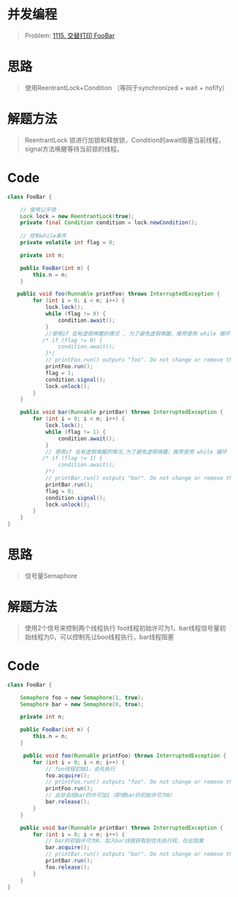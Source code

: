 # 并发编程

> Problem: [1115. 交替打印 FooBar](https://leetcode.cn/problems/print-foobar-alternately/description/) 
 
# 思路

> 使用ReentrantLock+Condition （等同于synchronized + wait + nofify）

# 解题方法
> ReentrantLock 锁进行加锁和释放锁，Condition的await阻塞当前线程，signal方法唤醒等待当前锁的线程。

# Code
```Java []
class FooBar {

    // 使用公平锁
    Lock lock = new ReentrantLock(true);
    private final Condition condition = lock.newCondition();
    
    // 控制while条件
    private volatile int flag = 0;

    private int n;

    public FooBar(int n) {
        this.n = n;
    }

   public void foo(Runnable printFoo) throws InterruptedException {
        for (int i = 0; i < n; i++) {
            lock.lock();
            while (flag != 0) {
                condition.await();
            }
            //使用if 会有虚假唤醒的情况 , 为了避免虚假唤醒，推荐使用 while 循环
           /* if (flag != 0) {
                condition.await();
            }*/
            // printFoo.run() outputs "foo". Do not change or remove this line.
            printFoo.run();
            flag = 1;
            condition.signal();
            lock.unlock();
        }
    }

    public void bar(Runnable printBar) throws InterruptedException {
        for (int i = 0; i < n; i++) {
            lock.lock();
            while (flag != 1) {
                condition.await();
            }
            // 使用if 会有虚假唤醒的情况,为了避免虚假唤醒，推荐使用 while 循环
           /* if (flag != 1) {
                condition.await();
            }*/
            // printBar.run() outputs "bar". Do not change or remove this line.
            printBar.run();
            flag = 0;
            condition.signal();
            lock.unlock();
        }
    }
}
```

# 思路
> 信号量Semaphore
# 解题方法
> 使用2个信号来控制两个线程执行 foo线程初始许可为1，bar线程信号量初始线程为0，可以控制先让boo线程执行，bar线程阻塞
# Code
```Java []
class FooBar {

    Semaphore foo = new Semaphore(1, true);
    Semaphore bar = new Semaphore(0, true);

    private int n;

    public FooBar(int n) {
        this.n = n;
    }

     public void foo(Runnable printFoo) throws InterruptedException {
        for (int i = 0; i < n; i++) {
            // foo线程初始1，会先执行
            foo.acquire();
            // printFoo.run() outputs "foo". Do not change or remove this line.
            printFoo.run();
            // 此处会给bar的许可加1（即使bar的初始许可为0）
            bar.release();
        }
    }

    public void bar(Runnable printBar) throws InterruptedException {
        for (int i = 0; i < n; i++) {
            // bar的初始许可为0，加入bar线程获取到优先执行权，在此阻塞
            bar.acquire();
            // printBar.run() outputs "bar". Do not change or remove this line.
            printBar.run();
            foo.release();
        }
    }
}
```




